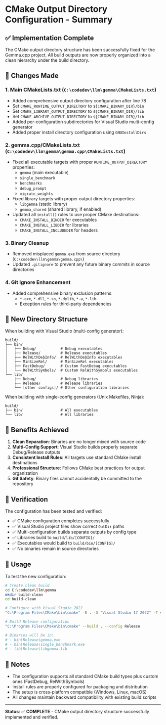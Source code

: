 # CMake Output Directory Configuration - Summary

## ✅ Implementation Complete

The CMake output directory structure has been successfully fixed for the Gemma.cpp project. All build outputs are now properly organized into a clean hierarchy under the build directory.

## 🔧 Changes Made

### 1. **Main CMakeLists.txt** (`C:\codedev\llm\gemma\CMakeLists.txt`)
- Added comprehensive output directory configuration after line 78
- Set `CMAKE_RUNTIME_OUTPUT_DIRECTORY` to `${CMAKE_BINARY_DIR}/bin`
- Set `CMAKE_LIBRARY_OUTPUT_DIRECTORY` to `${CMAKE_BINARY_DIR}/lib`
- Set `CMAKE_ARCHIVE_OUTPUT_DIRECTORY` to `${CMAKE_BINARY_DIR}/lib`
- Added per-configuration subdirectories for Visual Studio multi-config generator
- Added proper install directory configuration using `GNUInstallDirs`

### 2. **gemma.cpp/CMakeLists.txt** (`C:\codedev\llm\gemma\gemma.cpp\CMakeLists.txt`)
- Fixed all executable targets with proper `RUNTIME_OUTPUT_DIRECTORY` properties:
  - `gemma` (main executable)
  - `single_benchmark`
  - `benchmarks`
  - `debug_prompt`
  - `migrate_weights`
- Fixed library targets with proper output directory properties:
  - `libgemma` (static library)
  - `gemma_shared` (shared library, if enabled)
- Updated all `install()` rules to use proper CMake destinations:
  - `CMAKE_INSTALL_BINDIR` for executables
  - `CMAKE_INSTALL_LIBDIR` for libraries
  - `CMAKE_INSTALL_INCLUDEDIR` for headers

### 3. **Binary Cleanup**
- Removed misplaced `gemma.exe` from source directory (`C:\codedev\llm\gemma\gemma.cpp\`)
- Updated `.gitignore` to prevent any future binary commits in source directories

### 4. **Git Ignore Enhancement**
- Added comprehensive binary exclusion patterns:
  - `*.exe`, `*.dll`, `*.so`, `*.dylib`, `*.a`, `*.lib`
  - Exception rules for third-party dependencies

## 📁 New Directory Structure

When building with Visual Studio (multi-config generator):

```
build/
├── bin/
│   ├── Debug/           # Debug executables
│   ├── Release/         # Release executables
│   ├── RelWithDebInfo/  # RelWithDebInfo executables
│   ├── MinSizeRel/      # MinSizeRel executables
│   ├── FastDebug/       # Custom FastDebug executables
│   └── RelWithSymbols/  # Custom RelWithSymbols executables
└── lib/
    ├── Debug/           # Debug libraries
    ├── Release/         # Release libraries
    └── [other configs]/ # Other configuration libraries
```

When building with single-config generators (Unix Makefiles, Ninja):

```
build/
├── bin/                 # All executables
└── lib/                 # All libraries
```

## 🎯 Benefits Achieved

1. **Clean Separation**: Binaries are no longer mixed with source code
2. **Multi-Config Support**: Visual Studio builds properly separate Debug/Release outputs
3. **Consistent Install Rules**: All targets use standard CMake install destinations
4. **Professional Structure**: Follows CMake best practices for output organization
5. **Git Safety**: Binary files cannot accidentally be committed to the repository

## 🧪 Verification

The configuration has been tested and verified:

- ✅ CMake configuration completes successfully
- ✅ Visual Studio project files show correct `OutDir` paths
- ✅ Multi-configuration builds separate outputs by config type
- ✅ Libraries build to `build/lib/[CONFIG]/`
- ✅ Executables would build to `build/bin/[CONFIG]/`
- ✅ No binaries remain in source directories

## 🚀 Usage

To test the new configuration:

```bash
# Create clean build
cd C:\codedev\llm\gemma
mkdir build-clean
cd build-clean

# Configure with Visual Studio 2022
"C:\Program Files\CMake\bin\cmake" -B . -G "Visual Studio 17 2022" -T v143 ..

# Build Release configuration
"C:\Program Files\CMake\bin\cmake" --build . --config Release

# Binaries will be in:
# - bin\Release\gemma.exe
# - bin\Release\single_benchmark.exe
# - lib\Release\libgemma.lib
```

## 📝 Notes

- The configuration supports all standard CMake build types plus custom ones (FastDebug, RelWithSymbols)
- Install rules are properly configured for packaging and distribution
- The setup is cross-platform compatible (Windows, Linux, macOS)
- All changes maintain backward compatibility with existing build scripts

---

**Status**: ✅ **COMPLETE** - CMake output directory structure successfully implemented and verified.